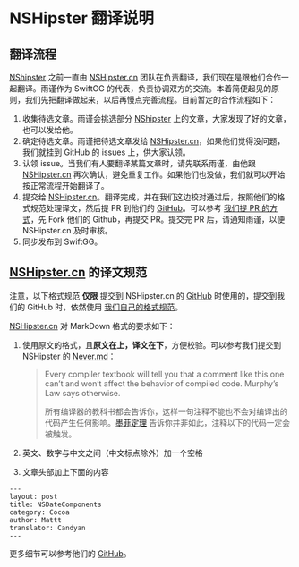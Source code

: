 # NSHipster 翻译说明

## 翻译流程

[NShipster](https://nshipster.com/) 之前一直由 [NSHipster.cn](https://nshipster.cn/) 团队在负责翻译，我们现在是跟他们合作一起翻译。雨谨作为 SwiftGG 的代表，负责协调双方的交流。本着简便起见的原则，我们先把翻译做起来，以后再慢点完善流程。目前暂定的合作流程如下：

1. 收集待选文章。雨谨会挑选部分 [NShipster](https://nshipster.com/) 上的文章，大家发现了好的文章，也可以发给他。
2. 确定待选文章。雨谨把待选文章发给 [NSHipster.cn](https://nshipster.cn/)，如果他们觉得没问题，我们就挂到 GitHub 的 issues 上，供大家认领。
3. 认领 issue。当我们有人要翻译某篇文章时，请先联系雨谨，由他跟 [NSHipster.cn](https://nshipster.cn/) 再次确认，避免重复工作。如果他们也没做，我们就可以开始按正常流程开始翻译了。
4. 提交给 [NSHipster.cn](https://nshipster.cn/)。翻译完成，并在我们这边校对通过后，按照他们的格式规范处理译文，然后提 PR 到他们的 [GitHub](https://github.com/NSHipster/articles-zh-Hans)。可以参考 [我们提 PR 的方式](https://github.com/SwiftGGTeam/translation/blob/master/翻译流程概述及PR说明.md#如何发起-pull-request)，先 Fork 他们的 Github，再提交 PR。提交完 PR 后，请通知雨谨，以便 NSHipster.cn 及时审核。
5. 同步发布到 SwiftGG。

## [NSHipster.cn](https://nshipster.cn/) 的译文规范

注意，以下格式规范 **仅限** 提交到 NSHipster.cn 的 [GitHub](https://github.com/NSHipster/articles-zh-Hans) 时使用的，提交到我们的 GitHub 时，依然使用 [我们自己的格式规范](https://github.com/SwiftGGTeam/translation/blob/master/SwiftGG%20排版指南.md)。

[NSHipster.cn](https://nshipster.cn/) 对 MarkDown 格式的要求如下：

1. 使用原文的格式，且**原文在上，译文在下**，方便校验。可以参考我们提交到 NSHipster 的 [Never.md](https://raw.githubusercontent.com/mobilefellow/articles-zh-Hans/master/2018-07-30-never.md)：

    > Every compiler textbook will tell you that a comment like this one can’t and won’t affect the behavior of compiled code. Murphy’s Law says otherwise.
    >
    > 所有编译器的教科书都会告诉你，这样一句注释不能也不会对编译出的代码产生任何影响。[墨菲定理](https://en.wikipedia.org/wiki/Murphy%27s_law) 告诉你并非如此，注释以下的代码一定会被触发。

2. 英文、数字与中文之间（中文标点除外）加一个空格
3. 文章头部加上下面的内容

```
---
layout: post
title: NSDateComponents
category: Cocoa
author: Mattt
translator: Candyan
---
```

更多细节可以参考他们的 [GitHub](https://github.com/NSHipster/articles-zh-Hans)。